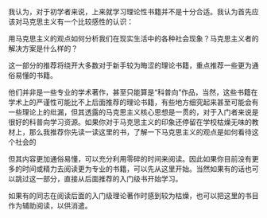 
我认为，对于初学者来说，上来就学习理论性书籍并不是十分合适。我认为首先应该对马克思主义有一个比较感性的认识：

用马克思主义的观点如何分析我们在现实生活中的各种社会现象？马克思主义者的解决方案是什么样的？

这一部分的推荐将绕开大多数对于新手较为晦涩的理论书籍，重点推荐一些更为通俗易懂的书籍。

他们并非是一些专业的学术著作，甚至只能算是“科普向”作品，当然，这些书籍在学术上的严谨性可能比不上后面推荐的理论书籍，有些地方细究起来甚至可能会有一些理论上的纰漏，但其透露的马克思主义核心思想是一贯的，对于入门者来说是很好的科普向学习资源。如果你对于马克思主义的印象还停留在学校枯燥无味的教材上，那么我推荐你先读一读这里的书，了解一下马克思主义的观点是如何看待这个社会的

但其内容更加通俗易懂，可以充分利用零碎的时间来阅读。因此如果你目前没有更多的时间或精力去阅读更为专业的书籍，可以先从这里开始。当然如果有的话也可以跳过这一部分，直接从后面推荐的入门级书开始学习。

如果有的同志在阅读后面的入门级理论著作时感到较为枯燥，也可以把这里的书目作为辅助阅读，以供消遣。
